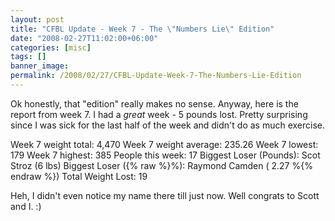 ```yaml
---
layout: post
title: "CFBL Update - Week 7 - The \"Numbers Lie\" Edition"
date: "2008-02-27T11:02:00+06:00"
categories: [misc]
tags: []
banner_image: 
permalink: /2008/02/27/CFBL-Update-Week-7-The-Numbers-Lie-Edition
---
```


Ok honestly, that "edition" really makes no sense. Anyway, here is the report from week 7. I had a <i>great</i> week - 5 pounds lost. Pretty surprising since I was sick for the last half of the week and didn't do as much exercise. 

Week 7 weight total: 4,470
Week 7 weight average: 235.26
Week 7 lowest: 179
Week 7 highest: 385
People this week: 17
Biggest Loser (Pounds): Scot Stroz (6 lbs)
Biggest Loser ({% raw %}%): Raymond Camden ( 2.27 %{% endraw %})
Total Weight Lost: 19

Heh, I didn't even notice my name there till just now. Well congrats to Scott and I. :)